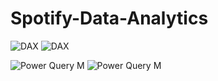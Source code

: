 # Spotify-Data-Analytics

![DAX](https://img.shields.io/badge/DAX-F2C811?logo=powerbi&logoColor=black)
![DAX](https://img.shields.io/badge/DAX-1B1F23?logo=powerbi&logoColor=F2C811)



![Power Query M](https://img.shields.io/badge/Power%20Query%20M-417A3E?logo=powerquery&logoColor=white)
![Power Query M](https://img.shields.io/badge/Power%20Query%20M-1B1F23?logo=powerquery&logoColor=417A3E)

